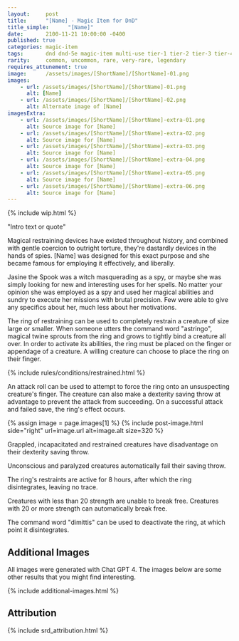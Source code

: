 ```yaml
---
layout:     post
title:      "[Name] - Magic Item for DnD"
title_simple:      "[Name]"
date:       2100-11-21 10:00:00 -0400
published: true
categories: magic-item
tags:       dnd dnd-5e magic-item multi-use tier-1 tier-2 tier-3 tier-4
rarity:     common, uncommon, rare, very-rare, legendary
requires_attunement: true
image:      /assets/images/[ShortName]/[ShortName]-01.png
images:
    - url: /assets/images/[ShortName]/[ShortName]-01.png
      alt: [Name]
    - url: /assets/images/[ShortName]/[ShortName]-02.png
      alt: Alternate image of [Name]
imagesExtra:
    - url: /assets/images/[ShortName]/[ShortName]-extra-01.png
      alt: Source image for [Name]
    - url: /assets/images/[ShortName]/[ShortName]-extra-02.png
      alt: Source image for [Name]
    - url: /assets/images/[ShortName]/[ShortName]-extra-03.png
      alt: Source image for [Name]
    - url: /assets/images/[ShortName]/[ShortName]-extra-04.png
      alt: Source image for [Name]
    - url: /assets/images/[ShortName]/[ShortName]-extra-05.png
      alt: Source image for [Name]
    - url: /assets/images/[ShortName]/[ShortName]-extra-06.png
      alt: Source image for [Name]
---
```


{% include wip.html %}

<p class="read-aloud">
    "Intro text or quote"
</p>

Magical restraining devices have existed throughout history, and combined with gentle coercion to outright torture, they're dastardly devices in the hands of spies. [Name] was designed for this exact purpose and she became famous for employing it effectively, and liberally.

Jasine the Spook was a witch masquerading as a spy, or maybe she was simply looking for new and interesting uses for her spells. No matter your opinion she was employed as a spy and used her magical abilities and sundry to execute her missions with brutal precision. Few were able to give any specifics about her, much less about her motivations.

The ring of restraining can be used to completely restrain a creature of size large or smaller. When someone utters the command word "astringo", magical twine sprouts from the ring and grows to tightly bind a creature all over. In order to activate its abilities, the ring must be placed on the finger or appendage of a creature. A willing creature can choose to place the ring on their finger.

{% include rules/conditions/restrained.html %}

An attack roll can be used to attempt to force the ring onto an unsuspecting creature's finger. The creature can also make a dexterity saving throw at advantage to prevent the attack from succeeding. On a successful attack and failed save, the ring's effect occurs.

{% assign image = page.images[1] %}
{% include post-image.html side="right" url=image.url alt=image.alt size=320 %}

Grappled, incapacitated and restrained creatures have disadvantage on their dexterity saving throw.

Unconscious and paralyzed creatures automatically fail their saving throw.

The ring's restraints are active for 8 hours, after which the ring disintegrates, leaving no trace.

Creatures with less than 20 strength are unable to break free. Creatures with 20 or more strength can automatically break free.

The command word "dimittis" can be used to deactivate the ring, at which point it disintegrates.

<div style="clear: both;"></div>

## Additional Images

All images were generated with Chat GPT 4. The images below are some other results that you might find interesting.

{% include additional-images.html %}

## Attribution

{% include srd_attribution.html %}
